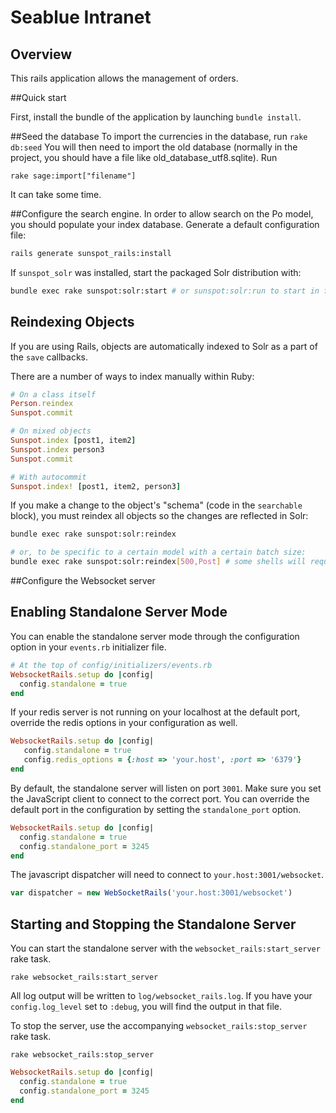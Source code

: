 # Seablue Intranet

## Overview

This rails application allows the management of orders.

##Quick start

First, install the bundle of the application by launching `bundle install`.

##Seed the database
To import the currencies in the database, run
`rake db:seed`
You will then need to import the old database (normally in the project, you should have a file like old_database_utf8.sqlite). Run

`rake sage:import["filename"]`

It can take some time.

##Configure the search engine.
In order to allow search on the Po model, you should populate your index database. 
Generate a default configuration file:

````bash
rails generate sunspot_rails:install
````

If `sunspot_solr` was installed, start the packaged Solr distribution
with:

````bash
bundle exec rake sunspot:solr:start # or sunspot:solr:run to start in foreground
````

## Reindexing Objects

If you are using Rails, objects are automatically indexed to Solr as a
part of the `save` callbacks.

There are a number of ways to index manually within Ruby:
````ruby
# On a class itself
Person.reindex
Sunspot.commit

# On mixed objects
Sunspot.index [post1, item2]
Sunspot.index person3
Sunspot.commit

# With autocommit
Sunspot.index! [post1, item2, person3]
````

If you make a change to the object's "schema" (code in the `searchable` block),
you must reindex all objects so the changes are reflected in Solr:

````bash
bundle exec rake sunspot:solr:reindex

# or, to be specific to a certain model with a certain batch size:
bundle exec rake sunspot:solr:reindex[500,Post] # some shells will require escaping [ with \[ and ] with \]
````


##Configure the Websocket server
## Enabling Standalone Server Mode

You can enable the standalone server mode through the configuration option in your `events.rb` initializer file.

````ruby
# At the top of config/initializers/events.rb
WebsocketRails.setup do |config|
  config.standalone = true
end
````

If your redis server is not running on your localhost at the default port, override the redis options in your configuration as well.

````ruby
WebsocketRails.setup do |config|
   config.standalone = true
   config.redis_options = {:host => 'your.host', :port => '6379'}
end
````

By default, the standalone server will listen on port `3001`. Make sure you set the JavaScript client to connect to the correct port. You can override the default port in the configuration by setting the `standalone_port` option.

````ruby
WebsocketRails.setup do |config|
  config.standalone = true
  config.standalone_port = 3245
end
````

The javascript dispatcher will need to connect to `your.host:3001/websocket`.

````javascript
var dispatcher = new WebSocketRails('your.host:3001/websocket')
````

## Starting and Stopping the Standalone Server

You can start the standalone server with the `websocket_rails:start_server` rake task.

````
rake websocket_rails:start_server
````

All log output will be written to `log/websocket_rails.log`. If you have your `config.log_level` set to `:debug`, you will find the output in that file.

To stop the server, use the accompanying `websocket_rails:stop_server` rake task.

````
rake websocket_rails:stop_server
````

````ruby
WebsocketRails.setup do |config|
  config.standalone = true
  config.standalone_port = 3245
end
````